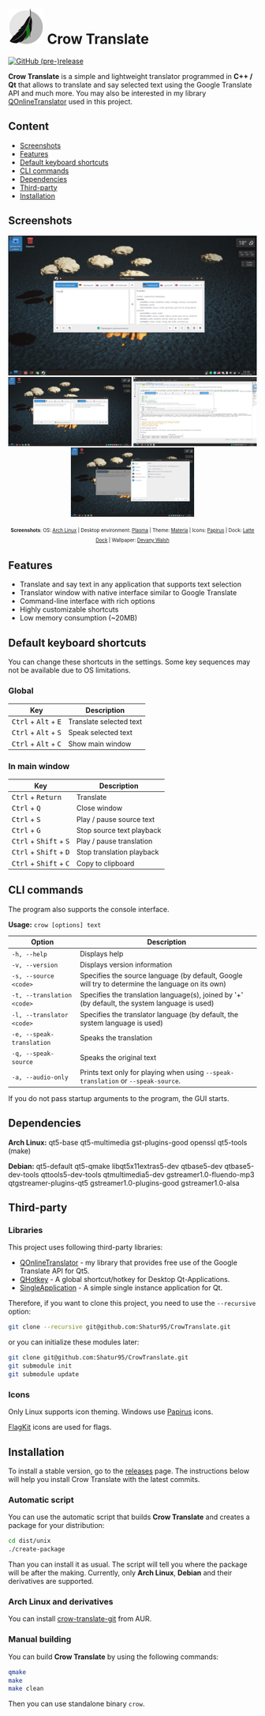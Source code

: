 # ![Crow Translate logo](./dist/unix/generic/hicolor/72x72/apps/crow-translate.png) Crow Translate

[![GitHub (pre-)release](https://img.shields.io/github/release/Shatur95/CrowTranslate/all.svg)](https://github.com/Shatur95/CrowTranslate/releases)


**Crow Translate** is a simple and lightweight translator programmed in **C++ / Qt** that allows to translate and say selected text using the Google Translate API and much more.
You may also be interested in my library [QOnlineTranslator](https://github.com/Shatur95/QOnlineTranslator "A library that provides free use of the Google Translate API for Qt5") used in this project. 

## Content

* [Screenshots](#screenshots)
* [Features](#features)
* [Default keyboard shortcuts](#default-keyboard-shortcuts)
* [CLI commands](#cli-commands)
* [Dependencies](#dependencies)
* [Third-party](#third-party)
* [Installation](#installation)

## Screenshots

<p align="center">
  <img src="dist/unix/screenshots/linux-plasma-screenshot-main.png?raw=true" alt="Main screenshot"/>
  <img src="dist/unix/screenshots/linux-plasma-screenshot-sentense.png?raw=true" width="250px" height="140px" alt="Sentense screenshot"/>
  <img src="dist/unix/screenshots/linux-plasma-screenshot-popup.png?raw=true" width="250px" height="140px" alt="Popup screenshot"/>
  <img src="dist/unix/screenshots/linux-plasma-screenshot-settings.png?raw=true" width="250px" height="140px" alt="Settings screenshot"/>
</p>
<p align="center">
  <sup><sub><b>Screenshots</b>: OS: <a href="https://www.archlinux.org">Arch Linux</a> | Desktop environment: <a href="https://www.kde.org/plasma-desktop">Plasma</a> | Theme: <a href="https://github.com/PapirusDevelopmentTeam/materia-kde">Materia</a> | Icons: <a href="https://github.com/PapirusDevelopmentTeam/papirus-icon-theme">Papirus</a> | Dock: <a href="https://github.com/psifidotos/Latte-Dock">Latte Dock</a> | Wallpaper: <a href="http://vunature.com/tilt-lakes-landscapes-shift-free-download-wallpaper-for-desktop-of-nature/">Devany Walsh</a></sub></sup>
</p>

## Features

* Translate and say text in any application that supports text selection
* Translator window with native interface similar to Google Translate
* Command-line interface with rich options
* Highly customizable shortcuts
* Low memory consumption (~20MB)

## Default keyboard shortcuts

You can change these shortcuts in the settings. Some key sequences may not be available due to OS limitations.

### Global

|  Key                                            | Description             |
|-------------------------------------------------|-------------------------|
| <kbd>Ctrl</kbd> + <kbd>Alt</kbd> + <kbd>E</kbd> | Translate selected text |
| <kbd>Ctrl</kbd> + <kbd>Alt</kbd> + <kbd>S</kbd> | Speak selected text     |
| <kbd>Ctrl</kbd> + <kbd>Alt</kbd> + <kbd>C</kbd> | Show main window        |

### In main window

|  Key                                              | Description               |
|---------------------------------------------------|---------------------------|
| <kbd>Ctrl</kbd> + <kbd>Return</kbd>               | Translate                 |
| <kbd>Ctrl</kbd> + <kbd>Q</kbd>                    | Close window              |
| <kbd>Ctrl</kbd> + <kbd>S</kbd>                    | Play / pause source text  |
| <kbd>Ctrl</kbd> + <kbd>G</kbd>                    | Stop source text playback |
| <kbd>Ctrl</kbd> + <kbd>Shift</kbd> + <kbd>S</kbd> | Play / pause translation  |
| <kbd>Ctrl</kbd> + <kbd>Shift</kbd> + <kbd>D</kbd> | Stop translation playback |
| <kbd>Ctrl</kbd> + <kbd>Shift</kbd> + <kbd>C</kbd> | Copy to clipboard         |

## CLI commands

The program also supports the console interface.

**Usage:** `crow [options] text`

|  Option                    | Description                                                                                      |
|----------------------------|--------------------------------------------------------------------------------------------------|
| `-h, --help`               | Displays help                                                                                    |
| `-v, --version`            | Displays version information                                                                     |
| `-s, --source <code>`      | Specifies the source language (by default, Google will try to determine the language on its own) |
| `-t, --translation <code>` | Specifies the translation language(s), joined by '+' (by default, the system language is used)   |
| `-l, --translator <code>`  | Specifies the translator language (by default, the system language is used)                      |
| `-e, --speak-translation`  | Speaks the translation                                                                           |
| `-q, --speak-source`       | Speaks the original text                                                                         |
| `-a, --audio-only`         | Prints text only for playing when using `--speak-translation` or `--speak-source`.               |

If you do not pass startup arguments to the program, the GUI starts.

## Dependencies

**Arch Linux:** qt5-base qt5-multimedia gst-plugins-good openssl qt5-tools (make)

**Debian:** qt5-default qt5-qmake libqt5x11extras5-dev qtbase5-dev qtbase5-dev-tools qttools5-dev-tools qtmultimedia5-dev gstreamer1.0-fluendo-mp3 qtgstreamer-plugins-qt5 gstreamer1.0-plugins-good gstreamer1.0-alsa

## Third-party

### Libraries

This project uses following third-party libraries:
* [QOnlineTranslator](https://github.com/Shatur95/QOnlineTranslator) - my library that provides free use of the Google Translate API for Qt5.
* [QHotkey](https://github.com/Skycoder42/QHotkey) - A global shortcut/hotkey for Desktop Qt-Applications.
* [SingleApplication](https://github.com/itay-grudev/SingleApplication) - A simple single instance application for Qt.

Therefore, if you want to clone this project, you need to use the `--recursive` option:

```bash
git clone --recursive git@github.com:Shatur95/CrowTranslate.git
```

or you can initialize these modules later:

```bash
git clone git@github.com:Shatur95/CrowTranslate.git
git submodule init
git submodule update
```

### Icons

Only Linux supports icon theming. Windows use [Papirus](https://github.com/PapirusDevelopmentTeam/papirus-icon-theme "Free and open source SVG icon theme") icons.

[FlagKit](https://github.com/madebybowtie/FlagKit "Beautiful flag icons for usage in apps and on the web") icons are used for flags.

## Installation

To install a stable version, go to the [releases](https://github.com/Shatur95/CrowTranslate/releases) page. The instructions below will help you install Crow Translate with the latest commits. 

### Automatic script

You can use the automatic script that builds **Crow Translate** and creates a package for your distribution:

```bash
cd dist/unix
./create-package
```

Than you can install it as usual. The script will tell you where the package will be after the making. Currently, only **Arch Linux**, **Debian** and their derivatives are supported.

### Arch Linux and derivatives

You can install [crow-translate-git](https://aur.archlinux.org/packages/crow-translate-git "A simple and lightweight translator that allows to translate and say the selected text using the Google Translate API") from AUR.

### Manual building

You can build **Crow Translate** by using the following commands:

```bash
qmake
make
make clean
```

Then you can use standalone binary `crow`.
